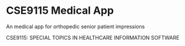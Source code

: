 # CSE9115 Medical App

An medical app for orthopedic senior patient impressions

CSE9115: SPECIAL TOPICS IN HEALTHCARE INFORMATION SOFTWARE
